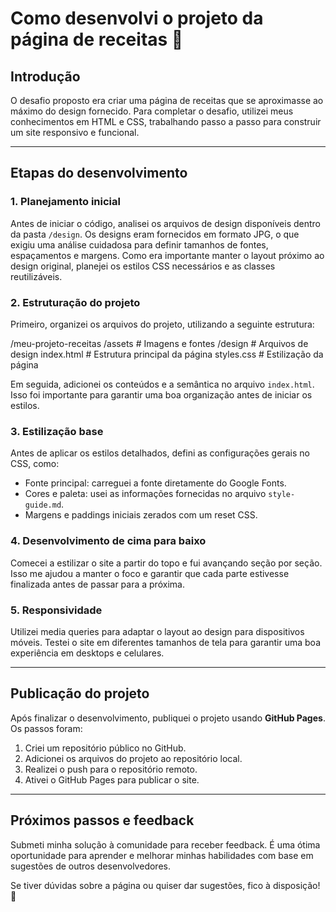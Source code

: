# Como desenvolvi o projeto da página de receitas 🍴

## Introdução
O desafio proposto era criar uma página de receitas que se aproximasse ao máximo do design fornecido. Para completar o desafio, utilizei meus conhecimentos em HTML e CSS, trabalhando passo a passo para construir um site responsivo e funcional. 

---

## Etapas do desenvolvimento

### 1. Planejamento inicial
Antes de iniciar o código, analisei os arquivos de design disponíveis dentro da pasta `/design`. Os designs eram fornecidos em formato JPG, o que exigiu uma análise cuidadosa para definir tamanhos de fontes, espaçamentos e margens. Como era importante manter o layout próximo ao design original, planejei os estilos CSS necessários e as classes reutilizáveis.

### 2. Estruturação do projeto
Primeiro, organizei os arquivos do projeto, utilizando a seguinte estrutura:

/meu-projeto-receitas /assets # Imagens e fontes /design # Arquivos de design index.html # Estrutura principal da página styles.css # Estilização da página

Em seguida, adicionei os conteúdos e a semântica no arquivo `index.html`. Isso foi importante para garantir uma boa organização antes de iniciar os estilos.

### 3. Estilização base
Antes de aplicar os estilos detalhados, defini as configurações gerais no CSS, como:
- Fonte principal: carreguei a fonte diretamente do Google Fonts.
- Cores e paleta: usei as informações fornecidas no arquivo `style-guide.md`.
- Margens e paddings iniciais zerados com um reset CSS.

### 4. Desenvolvimento de cima para baixo
Comecei a estilizar o site a partir do topo e fui avançando seção por seção. Isso me ajudou a manter o foco e garantir que cada parte estivesse finalizada antes de passar para a próxima.

### 5. Responsividade
Utilizei media queries para adaptar o layout ao design para dispositivos móveis. Testei o site em diferentes tamanhos de tela para garantir uma boa experiência em desktops e celulares.

---

## Publicação do projeto
Após finalizar o desenvolvimento, publiquei o projeto usando **GitHub Pages**. Os passos foram:
1. Criei um repositório público no GitHub.
2. Adicionei os arquivos do projeto ao repositório local.
3. Realizei o push para o repositório remoto.
4. Ativei o GitHub Pages para publicar o site.

---

## Próximos passos e feedback
Submeti minha solução à comunidade para receber feedback. É uma ótima oportunidade para aprender e melhorar minhas habilidades com base em sugestões de outros desenvolvedores.

Se tiver dúvidas sobre a página ou quiser dar sugestões, fico à disposição! 🚀
